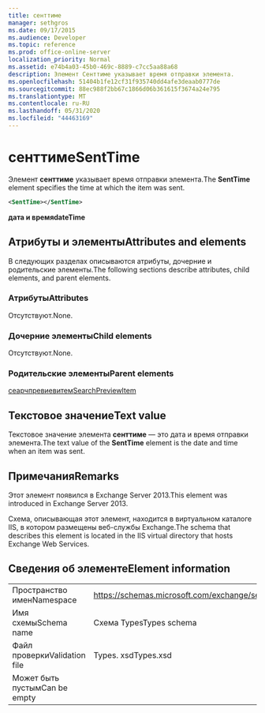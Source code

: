 ```yaml
---
title: сенттиме
manager: sethgros
ms.date: 09/17/2015
ms.audience: Developer
ms.topic: reference
ms.prod: office-online-server
localization_priority: Normal
ms.assetid: e74b4a03-45b0-469c-8889-c7cc5aa88a68
description: Элемент Сенттиме указывает время отправки элемента.
ms.openlocfilehash: 51404b1fe12cf31f935740dd4afe3deaab0777de
ms.sourcegitcommit: 88ec988f2bb67c1866d06b361615f3674a24e795
ms.translationtype: MT
ms.contentlocale: ru-RU
ms.lasthandoff: 05/31/2020
ms.locfileid: "44463169"
---
```

# <a name="senttime"></a><span data-ttu-id="35ed9-103">сенттиме</span><span class="sxs-lookup"><span data-stu-id="35ed9-103">SentTime</span></span>

<span data-ttu-id="35ed9-104">Элемент **сенттиме** указывает время отправки элемента.</span><span class="sxs-lookup"><span data-stu-id="35ed9-104">The **SentTime** element specifies the time at which the item was sent.</span></span> 
  
```XML
<SentTime></SentTime>
```

 <span data-ttu-id="35ed9-105">**дата и время**</span><span class="sxs-lookup"><span data-stu-id="35ed9-105">**dateTime**</span></span>
## <a name="attributes-and-elements"></a><span data-ttu-id="35ed9-106">Атрибуты и элементы</span><span class="sxs-lookup"><span data-stu-id="35ed9-106">Attributes and elements</span></span>

<span data-ttu-id="35ed9-107">В следующих разделах описываются атрибуты, дочерние и родительские элементы.</span><span class="sxs-lookup"><span data-stu-id="35ed9-107">The following sections describe attributes, child elements, and parent elements.</span></span>
  
### <a name="attributes"></a><span data-ttu-id="35ed9-108">Атрибуты</span><span class="sxs-lookup"><span data-stu-id="35ed9-108">Attributes</span></span>

<span data-ttu-id="35ed9-109">Отсутствуют.</span><span class="sxs-lookup"><span data-stu-id="35ed9-109">None.</span></span>
  
### <a name="child-elements"></a><span data-ttu-id="35ed9-110">Дочерние элементы</span><span class="sxs-lookup"><span data-stu-id="35ed9-110">Child elements</span></span>

<span data-ttu-id="35ed9-111">Отсутствуют.</span><span class="sxs-lookup"><span data-stu-id="35ed9-111">None.</span></span>
  
### <a name="parent-elements"></a><span data-ttu-id="35ed9-112">Родительские элементы</span><span class="sxs-lookup"><span data-stu-id="35ed9-112">Parent elements</span></span>

[<span data-ttu-id="35ed9-113">сеарчпревиевитем</span><span class="sxs-lookup"><span data-stu-id="35ed9-113">SearchPreviewItem</span></span>](searchpreviewitem.md)
  
## <a name="text-value"></a><span data-ttu-id="35ed9-114">Текстовое значение</span><span class="sxs-lookup"><span data-stu-id="35ed9-114">Text value</span></span>

<span data-ttu-id="35ed9-115">Текстовое значение элемента **сенттиме** — это дата и время отправки элемента.</span><span class="sxs-lookup"><span data-stu-id="35ed9-115">The text value of the **SentTime** element is the date and time when an item was sent.</span></span> 
  
## <a name="remarks"></a><span data-ttu-id="35ed9-116">Примечания</span><span class="sxs-lookup"><span data-stu-id="35ed9-116">Remarks</span></span>

<span data-ttu-id="35ed9-117">Этот элемент появился в Exchange Server 2013.</span><span class="sxs-lookup"><span data-stu-id="35ed9-117">This element was introduced in Exchange Server 2013.</span></span>
  
<span data-ttu-id="35ed9-118">Схема, описывающая этот элемент, находится в виртуальном каталоге IIS, в котором размещены веб-службы Exchange.</span><span class="sxs-lookup"><span data-stu-id="35ed9-118">The schema that describes this element is located in the IIS virtual directory that hosts Exchange Web Services.</span></span>
  
## <a name="element-information"></a><span data-ttu-id="35ed9-119">Сведения об элементе</span><span class="sxs-lookup"><span data-stu-id="35ed9-119">Element information</span></span>

|||
|:-----|:-----|
|<span data-ttu-id="35ed9-120">Пространство имен</span><span class="sxs-lookup"><span data-stu-id="35ed9-120">Namespace</span></span>  <br/> |https://schemas.microsoft.com/exchange/services/2006/types  <br/> |
|<span data-ttu-id="35ed9-121">Имя схемы</span><span class="sxs-lookup"><span data-stu-id="35ed9-121">Schema name</span></span>  <br/> |<span data-ttu-id="35ed9-122">Схема Types</span><span class="sxs-lookup"><span data-stu-id="35ed9-122">Types schema</span></span>  <br/> |
|<span data-ttu-id="35ed9-123">Файл проверки</span><span class="sxs-lookup"><span data-stu-id="35ed9-123">Validation file</span></span>  <br/> |<span data-ttu-id="35ed9-124">Types. xsd</span><span class="sxs-lookup"><span data-stu-id="35ed9-124">Types.xsd</span></span>  <br/> |
|<span data-ttu-id="35ed9-125">Может быть пустым</span><span class="sxs-lookup"><span data-stu-id="35ed9-125">Can be empty</span></span>  <br/> ||
   

